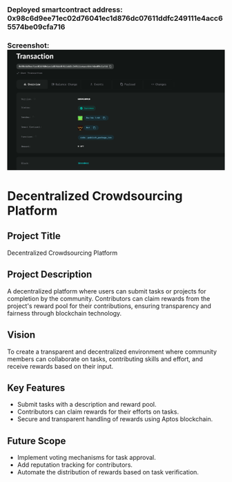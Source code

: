 ### Deployed smartcontract address: 0x98c6d9ee71ec02d76041ec1d876dc07611ddfc249111e4acc65574be09cfa716

### Screenshot: ![alt text](image.png)

# Decentralized Crowdsourcing Platform

## Project Title
Decentralized Crowdsourcing Platform

## Project Description
A decentralized platform where users can submit tasks or projects for completion by the community. Contributors can claim rewards from the project's reward pool for their contributions, ensuring transparency and fairness through blockchain technology.

## Vision
To create a transparent and decentralized environment where community members can collaborate on tasks, contributing skills and effort, and receive rewards based on their input.

## Key Features
- Submit tasks with a description and reward pool.
- Contributors can claim rewards for their efforts on tasks.
- Secure and transparent handling of rewards using Aptos blockchain.

## Future Scope
- Implement voting mechanisms for task approval.
- Add reputation tracking for contributors.
- Automate the distribution of rewards based on task verification.
